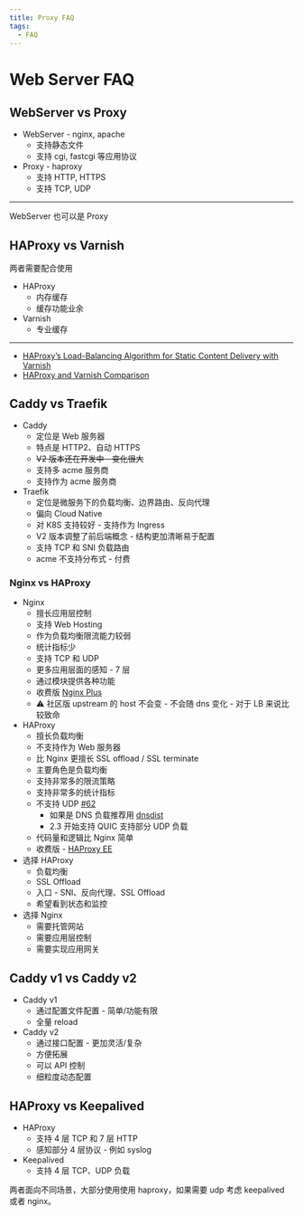 ```yaml
---
title: Proxy FAQ
tags:
  - FAQ
---
```


# Web Server FAQ

## WebServer vs Proxy

- WebServer - nginx, apache
  - 支持静态文件
  - 支持 cgi, fastcgi 等应用协议
- Proxy - haproxy
  - 支持 HTTP, HTTPS
  - 支持 TCP, UDP

---

WebServer 也可以是 Proxy

## HAProxy vs Varnish

两者需要配合使用

- HAProxy
  - 内存缓存
  - 缓存功能业余
- Varnish
  - 专业缓存

---

- [HAProxy’s Load-Balancing Algorithm for Static Content Delivery with Varnish](https://www.haproxy.com/blog/haproxys-load-balancing-algorithm-for-static-content-delivery-with-varnish/)
- [HAProxy and Varnish Comparison](https://www.haproxy.com/blog/haproxy-and-varnish-comparison/)

## Caddy vs Traefik

- Caddy
  - 定位是 Web 服务器
  - 特点是 HTTP2、自动 HTTPS
  - ~~V2 版本还在开发中 - 变化很大~~
  - 支持多 acme 服务商
  - 支持作为 acme 服务商
- Traefik
  - 定位是微服务下的负载均衡、边界路由、反向代理
  - 偏向 Cloud Native
  - 对 K8S 支持较好 - 支持作为 Ingress
  - V2 版本调整了前后端概念 - 结构更加清晰易于配置
  - 支持 TCP 和 SNI 负载路由
  - acme 不支持分布式 - 付费

### Nginx vs HAProxy

- Nginx
  - 擅长应用层控制
  - 支持 Web Hosting
  - 作为负载均衡限流能力较弱
  - 统计指标少
  - 支持 TCP 和 UDP
  - 更多应用层面的感知 - 7 层
  - 通过模块提供各种功能
  - 收费版 [Nginx Plus](https://www.nginx.com/products/nginx/#compare-versions)
  - ⚠️ 社区版 upstream 的 host 不会变 - 不会随 dns 变化 - 对于 LB 来说比较致命
- HAProxy
  - 擅长负载均衡
  - 不支持作为 Web 服务器
  - 比 Nginx 更擅长 SSL offload / SSL terminate
  - 主要角色是负载均衡
  - 支持非常多的限流策略
  - 支持非常多的统计指标
  - 不支持 UDP [#62](https://github.com/haproxy/haproxy/issues/62)
    - 如果是 DNS 负载推荐用 [dnsdist](https://dnsdist.org)
    - 2.3 开始支持 QUIC 支持部分 UDP 负载
  - 代码量和逻辑比 Nginx 简单
  - 收费版 - [HAProxy EE](https://www.haproxy.com/products/community-vs-enterprise-edition/)
- 选择 HAProxy
  - 负载均衡
  - SSL Offload
  - 入口 - SNI、反向代理、SSL Offload
  - 希望看到状态和监控
- 选择 Nginx
  - 需要托管网站
  - 需要应用层控制
  - 需要实现应用网关

## Caddy v1 vs Caddy v2

- Caddy v1
  - 通过配置文件配置 - 简单/功能有限
  - 全量 reload
- Caddy v2
  - 通过接口配置 - 更加灵活/复杂
  - 方便拓展
  - 可以 API 控制
  - 细粒度动态配置

## HAProxy vs Keepalived

- HAProxy
  - 支持 4 层 TCP 和 7 层 HTTP
  - 感知部分 4 层协议 - 例如 syslog
- Keepalived
  - 支持 4 层 TCP、UDP 负载

两者面向不同场景，大部分使用使用 haproxy，如果需要 udp 考虑 keepalived 或者 nginx。
